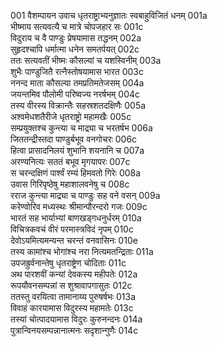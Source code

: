 001    वैशम्पायन उवाच
धृतराष्ट्राभ्यनुज्ञातः स्वबाहुविजितं धनम्	001a  
भीष्माय सत्यवत्यै च मात्रे चोपजहार सः	001c  
विदुराय च वै पाण्डुः प्रेषयामास तद्धनम्	002a  
सुहृदश्चापि धर्मात्मा धनेन समतर्पयत्	002c  
ततः सत्यवतीं भीष्मः कौसल्यां च यशस्विनीम्	003a  
शुभैः पाण्डुजितै रत्नैस्तोषयामास भारत	003c  
ननन्द माता कौसल्या तमप्रतिमतेजसम्	004a  
जयन्तमिव पौलोमी परिष्वज्य नरर्षभम्	004c  
तस्य वीरस्य विक्रान्तैः सहस्रशतदक्षिणैः	005a  
अश्वमेधशतैरीजे धृतराष्ट्रो महामखैः	005c  
सम्प्रयुक्तश्च कुन्त्या च माद्र्या च भरतर्षभ	006a  
जिततन्द्रीस्तदा पाण्डुर्बभूव वनगोचरः	006c  
हित्वा प्रासादनिलयं शुभानि शयनानि च	007a  
अरण्यनित्यः सततं बभूव मृगयापरः	007c  
स चरन्दक्षिणं पार्श्वं रम्यं हिमवतो गिरेः	008a  
उवास गिरिपृष्ठेषु महाशालवनेषु च	008c  
रराज कुन्त्या माद्र्या च पाण्डुः सह वने वसन्	009a  
करेण्वोरिव मध्यस्थः श्रीमान्पौरन्दरो गजः	009c  
भारतं सह भार्याभ्यां बाणखड्गधनुर्धरम्	010a  
विचित्रकवचं वीरं परमास्त्रविदं नृपम्	010c  
देवोऽयमित्यमन्यन्त चरन्तं वनवासिनः	010e  
तस्य कामांश्च भोगांश्च नरा नित्यमतन्द्रिताः	011a  
उपजह्रुर्वनान्तेषु धृतराष्ट्रेण चोदिताः	011c  
अथ पारशवीं कन्यां देवकस्य महीपतेः	012a  
रूपयौवनसम्पन्नां स शुश्रावापगासुतः	012c  
ततस्तु वरयित्वा तामानाय्य पुरुषर्षभः	013a  
विवाहं कारयामास विदुरस्य महामतेः	013c  
तस्यां चोत्पादयामास विदुरः कुरुनन्दनः	014a  
पुत्रान्विनयसम्पन्नानात्मनः सदृशान्गुणैः	014c  

